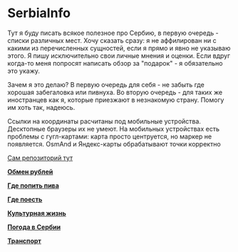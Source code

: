 # SerbiaInfo
Тут я буду писать всякое полезное про Сербию, в первую очередь - списки различных мест. Хочу сказать сразу: я не аффилирован ни с какими из перечисленных сущностей, если я прямо и явно не указываю этого. Я пишу исключительно свои личные мнения и оценки. Если вдруг когда-то меня попросят написать обзор за "подарок" - я обязательно это укажу.

Зачем я это делаю? В первую очередь для себя - не забыть где хорошая забегаловка или пивнуха. Во вторую очередь - для таких же иностранцев как я, которые приезжают в незнакомую страну. Помогу им хоть так, надеюсь.

Ссылки на координаты расчитаны под мобильные устройства. Десктопные браузеры их не умеют. На мобильных устройствах есть проблемы с гугл-картами: карта просто центруется, но маркер не появляется. OsmAnd и Яндекс-карты обрабатывают точки корректно

[Сам репозиторий тут](https://github.com/vmartyanov/SerbiaInfo)

[**Обмен рублей**](/ru_exchange.md)

[**Где попить пива**](/beer_places.md)

[**Где поесть**](/food_places.md)

[**Культурная жизнь**](/culture.md)

[**Погода в Сербии**](/weather.md)

[**Транспорт**](/transport.md)

